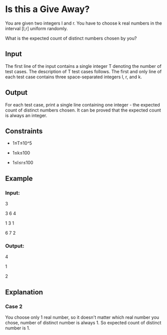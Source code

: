 # Is this a Give Away?

You are given two integers l and r.
You have to choose k real numbers in the interval [l,r] uniform randomly.

What is the expected count of distinct numbers chosen by you?

## Input

The first line of the input contains a single integer T denoting the number of test cases. 
The description of T test cases follows.
The first and only line of each test case contains three space-separated integers l, r, and k.

## Output

For each test case, print a single line containing one integer - the expected count of distinct numbers chosen. 
It can be proved that the expected count is always an integer.

## Constraints

- 1≤T≤10^5
 
- 1≤k≤100

- 1≤l≤r≤100

## Example

### Input:

3

3 6 4

1 3 1

6 7 2

### Output:

4

1

2

## Explanation

### Case 2

You choose only 1 real number, so it doesn't matter which real number you chose, number of distinct number is always 1. 
So expected count of distinct number is 1.
